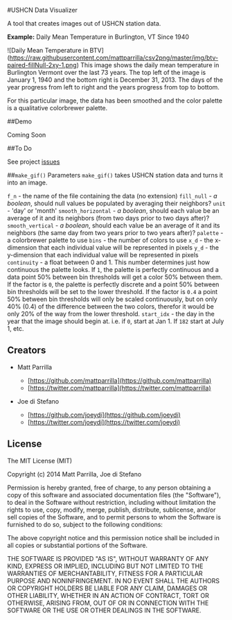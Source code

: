 #USHCN Data Visualizer

A tool that creates images out of USHCN station data.

**Example:** Daily Mean Temperature in Burlington, VT Since 1940

![Daily Mean Temperature in BTV]
(https://raw.githubusercontent.com/mattparrilla/csv2png/master/img/btv-paired-fillNull-2xy-1.png)
This image shows the daily mean temperature in Burlington Vermont over the last 73 years. The top left of the image is January 1, 1940 and the bottom right is December 31, 2013. The days of the year progress from left to right and the years progress from top to bottom.

For this particular image, the data has been smoothed and the color palette is a qualitative colorbrewer palette.

##Demo

Coming Soon

##To Do

See project [issues](https://github.com/mattparrilla/csv2png/issues)

##`make_gif()` Parameters
`make_gif()` takes USHCN station data and turns it into an image.

`f_n` - the name of the file containing the data (no extension)
`fill_null` - *a boolean*, should null values be populated by averaging their neighbors?
`unit` - 'day' or 'month'
`smooth_horizontal` - *a boolean*, should each value be an average of it and its neighbors (from two days prior to two days after)?
`smooth_vertical` - *a boolean*, should each value be an average of it and its neighbors (the same day from two years prior to two years after)?
`palette` - a colorbrewer palette to use
`bins` - the number of colors to use
`x_d` - the x-dimension that each individual value will be represented in pixels
`y_d` - the y-dimension that each individual value will be represented in pixels
`continuity` - a float between 0 and 1.
This number determines just how continuous the palette looks. If `1`, the palette is perfectly continuous and a data point 50% between bin thresholds will get a color 50% between them. If the factor is `0`, the palette is perfectly discrete and a point 50% between bin thresholds will be set to the lower threshold. If the factor is `0.4` a point 50% between bin thresholds will only be scaled continuously, but on only 40% (0.4) of the difference between the two colors, therefor it would be only 20% of the way from the lower threshold.
`start_idx` - the day in the year that the image should begin at.
i.e. if `0`, start at Jan 1. If `182` start at July 1, etc.
## Creators

- Matt Parrilla
    - [https://github.com/mattparrilla](https://github.com/mattparrilla)
    - [https://twitter.com/mattparrilla](https://twitter.com/mattparrilla)

- Joe di Stefano
    - [https://github.com/joeydi](https://github.com/joeydi)
    - [https://twitter.com/joeydi](https://twitter.com/joeydi)

## License

The MIT License (MIT)

Copyright (c) 2014 Matt Parrilla, Joe di Stefano

Permission is hereby granted, free of charge, to any person obtaining a copy
of this software and associated documentation files (the "Software"), to deal
in the Software without restriction, including without limitation the rights
to use, copy, modify, merge, publish, distribute, sublicense, and/or sell
copies of the Software, and to permit persons to whom the Software is
furnished to do so, subject to the following conditions:

The above copyright notice and this permission notice shall be included in all
copies or substantial portions of the Software.

THE SOFTWARE IS PROVIDED "AS IS", WITHOUT WARRANTY OF ANY KIND, EXPRESS OR
IMPLIED, INCLUDING BUT NOT LIMITED TO THE WARRANTIES OF MERCHANTABILITY,
FITNESS FOR A PARTICULAR PURPOSE AND NONINFRINGEMENT. IN NO EVENT SHALL THE
AUTHORS OR COPYRIGHT HOLDERS BE LIABLE FOR ANY CLAIM, DAMAGES OR OTHER
LIABILITY, WHETHER IN AN ACTION OF CONTRACT, TORT OR OTHERWISE, ARISING FROM,
OUT OF OR IN CONNECTION WITH THE SOFTWARE OR THE USE OR OTHER DEALINGS IN THE
SOFTWARE.
